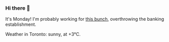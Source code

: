 ### Hi there :wave:

It's Monday! I'm probably working for [this bunch](https://github.com/kohofinancial), overthrowing the banking establishment.

Weather in Toronto: sunny, at +3°C.

